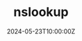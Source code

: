 ---
title: "nslookup"
date: 2024-05-23T10:00:00Z
command: |
    nslookup 
    > server 10.10.10.1
tags: ["DNS", "Enumeration"]
draft: false
---